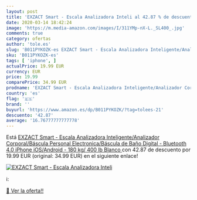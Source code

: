 ```yaml
---
layout: post
title: 'EXZACT Smart - Escala Analizadora Inteli al 42.87 % de descuento'
date: 2020-03-14 18:42:24
image: 'https://m.media-amazon.com/images/I/311YMp-nX-L._SL400_.jpg'
comments: true
category: ofertas
author: 'tole.es'
slug: 'B011PYKOZK-es EXZACT Smart - Escala Analizadora Inteligente/Analizador...'
sku: 'B011PYKOZK-es'
tags: [ 'iphone', ]
actualPrice: 19.99 EUR
currency: EUR
price: 19.99
comparePrice: 34.99 EUR
prodname: 'EXZACT Smart - Escala Analizadora Inteligente/Analizador Corporal/Báscula Personal Electronica/Báscula de Baño Digital - Bluetooth 4.0  iPhone iOS/Android  - 180 kg/ 400 lb  Blanco '
country: 'es'
flag: '🇪🇸'
brand: ''
buyurl: 'https://www.amazon.es/dp/B011PYKOZK/?tag=tolees-21'
descuento: '42.87'
average: '16.76777777777778'
---
```


Está [EXZACT Smart - Escala Analizadora Inteligente/Analizador Corporal/Báscula Personal Electronica/Báscula de Baño Digital - Bluetooth 4.0  iPhone iOS/Android  - 180 kg/ 400 lb  Blanco ](https://www.amazon.es/dp/B011PYKOZK/?tag=tolees-21) con 42.87 de descuento por 19.99 EUR (original: 34.99 EUR) en el siguiente enlace!

[![EXZACT Smart - Escala Analizadora Inteli](https://m.media-amazon.com/images/I/311YMp-nX-L._SL400_.jpg)](https://www.amazon.es/dp/B011PYKOZK/?tag=tolees-21)

ℹ️:


[🛒 Ver la oferta!!](https://www.amazon.es/dp/B011PYKOZK/?tag=tolees-21)
